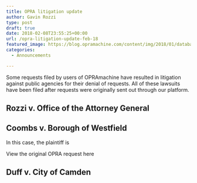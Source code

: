 ```yaml
---
title: OPRA litigation update
author: Gavin Rozzi
type: post
draft: true
date: 2018-02-08T23:55:25+00:00
url: /opra-litigation-update-feb-18
featured_image: https://blog.opramachine.com/content/img/2018/01/databasecover.jpeg
categories:
  - Announcements

---
```


Some requests filed by users of OPRAmachine have resulted in litigation against public agencies for their denial of requests. All of these lawsuits have been filed after requests were originally sent out through our platform.

## Rozzi v. Office of the Attorney General

## Coombs v. Borough of Westfield

In this case, the plaintiff is

View the original OPRA request here

## Duff v. City of Camden
